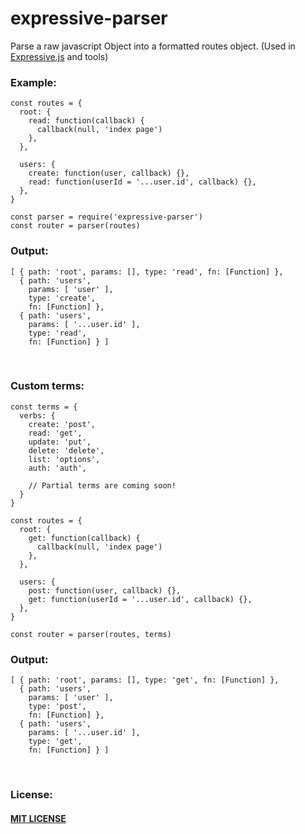 # expressive-parser
Parse a raw javascript Object into a formatted routes object. (Used in [Expressive.js](https://github.com/bugs181/Expressive.js) and tools)

### Example: ###
      
    const routes = {
      root: {
        read: function(callback) {
          callback(null, 'index page')
        },
      },
    
      users: {
        create: function(user, callback) {},
        read: function(userId = '...user.id', callback) {},
      },
    }

    const parser = require('expressive-parser')
    const router = parser(routes)

### Output: ###
    [ { path: 'root', params: [], type: 'read', fn: [Function] },
      { path: 'users',
        params: [ 'user' ],
        type: 'create',
        fn: [Function] },
      { path: 'users',
        params: [ '...user.id' ],
        type: 'read',
        fn: [Function] } ]
    
<br>

### Custom terms: ###

    const terms = {
      verbs: {
        create: 'post',
        read: 'get',
        update: 'put',
        delete: 'delete',
        list: 'options',
        auth: 'auth',
        
        // Partial terms are coming soon!
      }
    }

    const routes = {
      root: {
        get: function(callback) {
          callback(null, 'index page')
        },
      },
    
      users: {
        post: function(user, callback) {},
        get: function(userId = '...user.id', callback) {},
      },
    }

    const router = parser(routes, terms)

### Output: ###

    [ { path: 'root', params: [], type: 'get', fn: [Function] },
      { path: 'users',
        params: [ 'user' ],
        type: 'post',
        fn: [Function] },
      { path: 'users',
        params: [ '...user.id' ],
        type: 'get',
        fn: [Function] } ]
        
<br>

### License: ###
#### [MIT LICENSE](https://github.com/bugs181/expressive-parser/blob/master/LICENSE) ####
